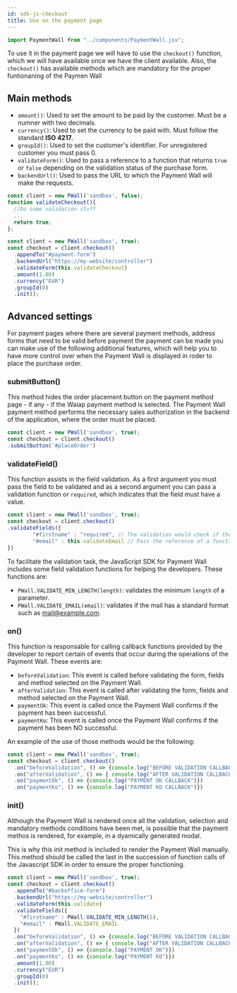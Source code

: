 ```yaml
---
id: sdk-js-checkout
title: Use on the payment page
---
```


```js
import PaymentWall from "../components/PaymentWall.jsx";
```

To use it in the payment page we will have to use the `checkout()` function, which we will have available once we have the client available. Also, the `checkout()` has available methods which are mandatory for the proper funtionaning of the Paymen Wall

## Main methods

- `amount()`: Used to set the amount to be paid by the customer. Must be a numner with two decimals.
- `currency()`: Used to set the currency to be paid with. Must follow the standard **ISO 4217**.
- `groupId()`: Used to set the customer's identifier. For unregistered customer you must pass 0.
- `validateForm()`: Used to pass a reference to a function that returns `true` or `false` depending on the validation status of the purchase form.
- `backendUrl()`: Used to pass the URL to which the Payment Wall will make the requests.

```js
const client = new PWall('sandbox', false);
function validateCheckout(){
  //Do some validation stuff
  ...
  return true;
};

const client = new PWall('sandbox', true);
const checkout = client.checkout()
  .appendTo("#payment-form")
  .backendUrl("https://my-website/controller")
  .validateForm(this.validateCheckout)
  .amount(1.00)
  .currency("EUR")
  .groupId(0)
  .init();
```


## Advanced settings

For payment pages where there are several payment methods, address forms that need to be valid before payment the payment can be made you can make use of the following additional features, which will help you to have more control over when the Payment Wall is displayed in roder to place the purchase order.

### submitButton()

This method hides the order placement button on the payment method page - if any - if the Waiap payment method is selected.
The Payment Wall payment method performs the necessary sales authorization in the backend of the application, where the order must be placed.

```js
const client = new PWall('sandbox', true);
const checkout = client.checkout()
.submitButton('#placeOrder')
```

### validateField()

This function assists in the field validation. As a first argument you must pass the field to be validated and as a second argument you can pass a validation function or `required`, which indicates that the field must have a value.

```js
const client = new PWall('sandbox', true);
const checkout = client.checkout()
.validateFields({
        "#firstname" : "required", // The validation would check if the field has a value
        "#email" : this.validateEmail // Pass the reference of a function for validate the email
})
```

To facilitate the validation task, the JavaScript SDK for Payment Wall includes some field validation functions for helping the developers. These functions are:

- `PWall.VALIDATE_MIN_LENGTH(length)`: validates the minimum `length` of a parameter.
- `PWall.VALIDATE_EMAIL(email)`: validates if the mail has a standard format such as mail@example.com.

### on()

This function is responsable for calling callback functions provided by the developer to report certain of events that occur during the operations of the Payment Wall. These events are:

- `beforeValidation`: This event is called before validating the form, fields and method selected on the Payment Wall.
- `afterValidation`: This event is called after validating the form, fields and method selected on the Payment Wall.
- `paymentOk`: This event is called once the Payment Wall confirms if the payment has been successful.
- `paymentKo`: This event is called once the Payment Wall confirms if the payment has been NO successful.

An example of the use of those methods would be the following:

```js
const client = new PWall('sandbox', true);
const checkout = client.checkout()
  .on("beforeValidation", () => {console.log("BEFORE VALIDATION CALLBACK")})
  .on("afterValidation", () => { console.log("AFTER VALIDATION CALLBACK") })
  .on("paymentOk", () => {console.log("PAYMENT OK CALLBACK")})
  .on("paymentKo", () => {console.log("PAYMENT KO CALLBACK")})
```

### init()

Although the Payment Wall is rendered once all the validation, selection and mandatory methods conditions have been met, is possible that the payment methos is rendered, for example, in a dyamically generated modal.

This is why this init method is included to render the Payment Wall manually. This method should be called the last in the succession of function calls of the Javascript SDK in order to ensure the proper functioning.

```js
const client = new PWall('sandbox', true);
const checkout = client.checkout()
  .appendTo("#backoffice-form")
  .backendUrl("https://my-website/controller")
  .validateForm(this.validate)
  .validateFields({
    "#firstname" : PWall.VALIDATE_MIN_LENGTH(5),
    "#email" : PWall.VALIDATE_EMAIL
  })
  .on("beforeValidation", () => {console.log("BEFORE VALIDATION CALLBACK")})
  .on("afterValidation", () => { console.log("AFTER VALIDATION CALLBACK") })
  .on("paymentOk", () => {console.log("PAYMENT OK")})
  .on("paymentKo", () => {console.log("PAYMENT KO")})
  .amount(1.00)
  .currency("EUR")
  .groupId(0)
  .init();
```



